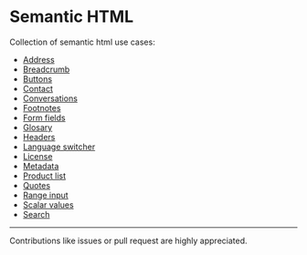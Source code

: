 # Semantic HTML

Collection of semantic html use cases:

* [Address](html/address.md)
* [Breadcrumb](html/breadcrumb.md)
* [Buttons](html/buttons.md)
* [Contact](html/contact.md)
* [Conversations](html/conversations.md)
* [Footnotes](html/foodnotes.md)
* [Form fields](html/form-fields.md)
* [Glosary](html/glosary.md)
* [Headers](html/headers.md)
* [Language switcher](html/language-switcher.md)
* [License](html/license.md)
* [Metadata](html/metadata.md)
* [Product list](html/product-list.md)
* [Quotes](html/quotes.md)
* [Range input](html/range-input.md)
* [Scalar values](html/scalar-values.md)
* [Search](html/search.md)

--- 

Contributions like issues or pull request are highly appreciated.
